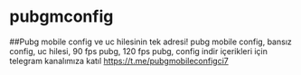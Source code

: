 # pubgmconfig
##Pubg mobile config ve uc hilesinin tek adresi!
pubg mobile config, bansız config, uc hilesi, 90 fps pubg, 120 fps pubg, config indir içerikleri için telegram kanalımıza katıl
https://t.me/pubgmobileconfigci7
